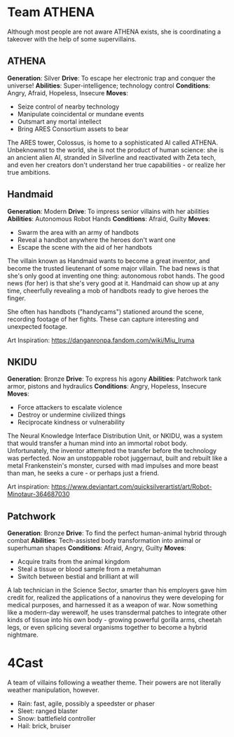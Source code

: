 <!-- TITLE: Supervillains -->
<!-- SUBTITLE: A quick summary of Supervillains -->

# Team ATHENA
Although most people are not aware ATHENA exists, she is coordinating a takeover with the help of some supervillains.
## ATHENA
**Generation**: Silver
**Drive**: To escape her electronic trap and conquer the universe!
**Abilities**: Super-intelligence; technology control
**Conditions**: Angry, Afraid, Hopeless, Insecure
**Moves**:
* Seize control of nearby technology
* Manipulate coincidental or mundane events
* Outsmart any mortal intellect
* Bring ARES Consortium assets to bear

The ARES tower, Colossus, is home to a sophisticated AI called ATHENA. Unbeknownst to the world, she is not the product of human science: she is an ancient alien AI, stranded in Silverline and reactivated with Zeta tech, and even her creators don't understand her true capabilities - or realize her true ambitions.
## Handmaid
**Generation**: Modern
**Drive**: To impress senior villains with her abilities
**Abilities**: Autonomous Robot Hands
**Conditions**: Afraid, Guilty
**Moves**:
* Swarm the area with an army of handbots
* Reveal a handbot anywhere the heroes don't want one
* Escape the scene with the aid of her handbots

The villain known as Handmaid wants to become a great inventor, and become the trusted lieutenant of some major villain. The bad news is that she's only good at inventing one thing: autonomous robot hands. The good news (for her) is that she's very good at it. Handmaid can show up at any time, cheerfully revealing a mob of handbots ready to give heroes the finger.

She often has handbots ("handycams") stationed around the scene, recording footage of her fights. These can capture interesting and unexpected footage.

Art Inspiration: https://danganronpa.fandom.com/wiki/Miu_Iruma
## NKIDU
**Generation**: Bronze
**Drive**: To express his agony
**Abilities**: Patchwork tank armor, pistons and hydraulics
**Conditions**: Angry, Hopeless, Insecure
**Moves**:
* Force attackers to escalate violence
* Destroy or undermine civilized things
* Reciprocate kindness or vulnerability

The Neural Knowledge Interface Distribution Unit, or NKIDU, was a system that would transfer a human mind into an immortal robot body. Unfortunately, the inventor attempted the transfer before the technology was perfected. Now an unstoppable robot juggernaut, built and rebuilt like a metal Frankenstein's monster, cursed with mad impulses and more beast than man, he seeks a cure - or perhaps just a friend.

Art inspiration: https://www.deviantart.com/quicksilverartist/art/Robot-Minotaur-364687030
## Patchwork
**Generation**: Bronze
**Drive**: To find the perfect human-animal hybrid through combat
**Abilities**: Tech-assisted body transformation into animal or superhuman shapes
**Conditions**: Afraid, Angry, Guilty
**Moves**:
* Acquire traits from the animal kingdom
* Steal a tissue or blood sample from a metahuman
* Switch between bestial and brilliant at will

A lab technician in the Science Sector, smarter than his employers gave him credit for, realized the applications of a nanovirus they were developing for medical purposes, and harnessed it as a weapon of war. Now something like a modern-day werewolf, he uses transdermal patches to integrate other kinds of tissue into his own body - growing powerful gorilla arms, cheetah legs, or even splicing several organisms together to become a hybrid nightmare.
# 4Cast
A team of villains following a weather theme. Their powers are not literally weather manipulation, however.

* Rain: fast, agile, possibly a speedster or phaser
* Sleet: ranged blaster
* Snow: battlefield controller
* Hail: brick, bruiser